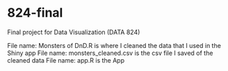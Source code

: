 # 824-final
Final project for Data Visualization (DATA 824)

File name: Monsters of DnD.R is where I cleaned the data that I used in the Shiny app
File name: monsters_cleaned.csv is the csv file I saved of the cleaned data
File name: app.R is the App
